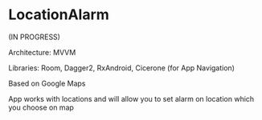 # LocationAlarm

(IN PROGRESS)

Architecture: MVVM

Libraries: Room, Dagger2, RxAndroid, Cicerone (for App Navigation)

Based on Google Maps

App works with locations and will allow you to set alarm on location which you choose on map
